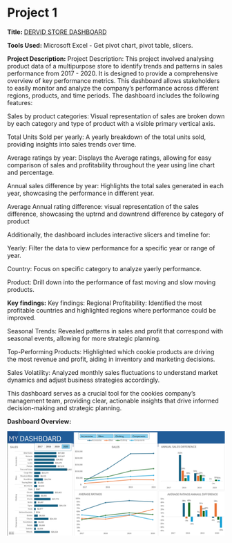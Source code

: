 # Project 1

**Title:** [DERVID STORE DASHBOARD](https://github.com/Drswagzz/Drswagzz.github.io/blob/main/DERVID%20STORE.xlsx)

**Tools Used:** Microsoft Excel - Get pivot chart, pivot table, slicers. 

**Project Description:** Project Description: This project involved analysing product data of a multipurpose store to identify trends and patterns in sales performance from 2017 -  2020. It is designed to provide a comprehensive overview of key performance metrics. This dashboard allows stakeholders to easily monitor and analyze the company’s performance across different regions, products, and time periods. The dashboard includes the following features:

Sales by product categories: Visual representation of sales are broken down by each category and type of product with a visible primary vertical axis.

Total Units Sold per yearly: A yearly breakdown of the total units sold, providing insights into sales trends over time.

Average ratings by year: Displays the Average ratings, allowing for easy comparison of sales and profitability throughout the year using line chart and percentage.

Annual sales difference by year: Highlights the total sales generated in each year, showcasing the performance in different year.

Average Annual rating difference: visual representation of the sales difference, showcasing the uptrnd and downtrend difference by category of product

Additionally, the dashboard includes interactive slicers and timeline for:

Yearly: Filter the data to view performance for a specific year or range of year.

Country: Focus on specific category to analyze yaerly performance.

Product: Drill down into the performance of fast moving and slow moving products.

**Key findings:** Key findings: Regional Profitability: Identified the most profitable countries and highlighted regions where performance could be improved.

Seasonal Trends: Revealed patterns in sales and profit that correspond with seasonal events, allowing for more strategic planning.

Top-Performing Products: Highlighted which cookie products are driving the most revenue and profit, aiding in inventory and marketing decisions.

Sales Volatility: Analyzed monthly sales fluctuations to understand market dynamics and adjust business strategies accordingly.

This dashboard serves as a crucial tool for the cookies company’s management team, providing clear, actionable insights that drive informed decision-making and strategic planning.

**Dashboard Overview:**

![DERVIDS](DERVIDS.png)
